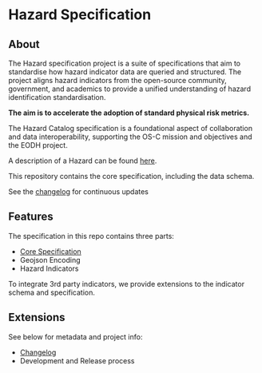 # Hazard Specification

## About

The Hazard specification project is a suite of specifications that aim to standardise how hazard indicator data are queried and structured. The project aligns hazard indicators from the open-source community, government, and academics to provide a unified understanding of hazard identification standardisation.

**The aim is to accelerate the adoption of standard physical risk metrics.**

The Hazard Catalog specification is a foundational aspect of collaboration and data interoperability, supporting the OS-C mission and objectives and the EODH project.

A description of a Hazard can be found [here](https://github.com/os-climate/hazard/blob/main/HAZARD.md).

This repository contains the core specification, including the data schema.

See the [changelog](./CHANGELOG.md) for continuous updates

## Features

The specification in this repo contains three parts:

- [Core Specification](core/README.md)
- Geojson Encoding
- Hazard Indicators

To integrate 3rd party indicators, we provide extensions to the indicator schema and specification.

## Extensions

See below for metadata and project info:

- [Changelog](./CHANGELOG.md)
- Development and Release process
